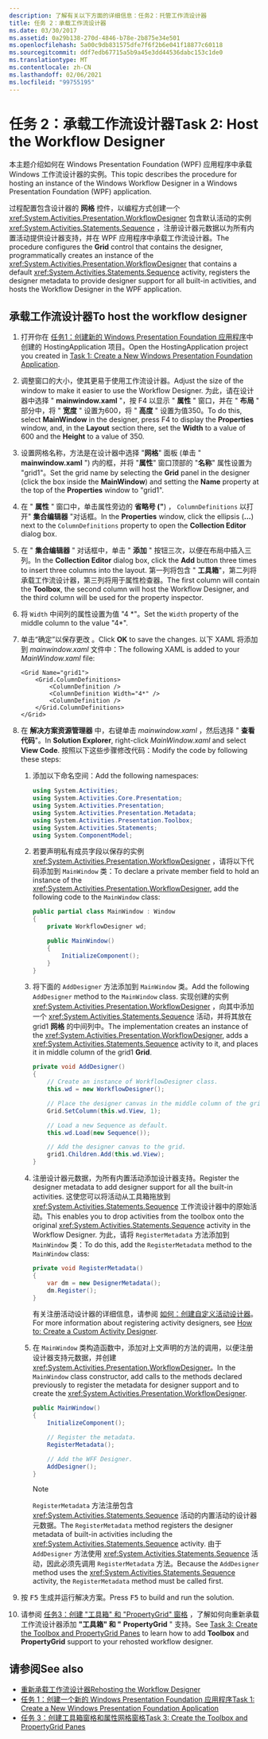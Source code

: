 ```yaml
---
description: 了解有关以下方面的详细信息：任务2：托管工作流设计器
title: 任务 2：承载工作流设计器
ms.date: 03/30/2017
ms.assetid: 0a29b138-270d-4846-b78e-2b875e34e501
ms.openlocfilehash: 5a00c9db831575dfe7f6f2b6e041f18877c60118
ms.sourcegitcommit: ddf7edb67715a5b9a45e3dd44536dabc153c1de0
ms.translationtype: MT
ms.contentlocale: zh-CN
ms.lasthandoff: 02/06/2021
ms.locfileid: "99755195"
---
```

# <a name="task-2-host-the-workflow-designer"></a><span data-ttu-id="bf78a-103">任务 2：承载工作流设计器</span><span class="sxs-lookup"><span data-stu-id="bf78a-103">Task 2: Host the Workflow Designer</span></span>

<span data-ttu-id="bf78a-104">本主题介绍如何在 Windows Presentation Foundation (WPF) 应用程序中承载 Windows 工作流设计器的实例。</span><span class="sxs-lookup"><span data-stu-id="bf78a-104">This topic describes the procedure for hosting an instance of the Windows Workflow Designer in a Windows Presentation Foundation (WPF) application.</span></span>

<span data-ttu-id="bf78a-105">过程配置包含设计器的 **网格** 控件，以编程方式创建一个 <xref:System.Activities.Presentation.WorkflowDesigner> 包含默认活动的实例 <xref:System.Activities.Statements.Sequence> ，注册设计器元数据以为所有内置活动提供设计器支持，并在 WPF 应用程序中承载工作流设计器。</span><span class="sxs-lookup"><span data-stu-id="bf78a-105">The procedure configures the **Grid** control that contains the designer, programmatically creates an instance of the <xref:System.Activities.Presentation.WorkflowDesigner> that contains a default <xref:System.Activities.Statements.Sequence> activity, registers the designer metadata to provide designer support for all built-in activities, and hosts the Workflow Designer in the WPF application.</span></span>

## <a name="to-host-the-workflow-designer"></a><span data-ttu-id="bf78a-106">承载工作流设计器</span><span class="sxs-lookup"><span data-stu-id="bf78a-106">To host the workflow designer</span></span>

1. <span data-ttu-id="bf78a-107">打开你在 [任务1：创建新的 Windows Presentation Foundation 应用程序](task-1-create-a-new-wpf-app.md)中创建的 HostingApplication 项目。</span><span class="sxs-lookup"><span data-stu-id="bf78a-107">Open the HostingApplication project you created in [Task 1: Create a New Windows Presentation Foundation Application](task-1-create-a-new-wpf-app.md).</span></span>

2. <span data-ttu-id="bf78a-108">调整窗口的大小，使其更易于使用工作流设计器。</span><span class="sxs-lookup"><span data-stu-id="bf78a-108">Adjust the size of the window to make it easier to use the Workflow Designer.</span></span> <span data-ttu-id="bf78a-109">为此，请在设计器中选择 " **mainwindow.xaml** "，按 F4 以显示 " **属性** " 窗口，并在 " **布局** " 部分中，将 " **宽度** " 设置为600，将 " **高度** " 设置为值350。</span><span class="sxs-lookup"><span data-stu-id="bf78a-109">To do this, select **MainWindow** in the designer, press F4 to display the **Properties** window, and, in the **Layout** section there, set the **Width** to a value of 600 and the **Height** to a value of 350.</span></span>

3. <span data-ttu-id="bf78a-110">设置网格名称，方法是在设计器中选择 "**网格**" 面板 (单击 " **mainwindow.xaml** ") 内的框，并将 "**属性**" 窗口顶部的 "**名称**" 属性设置为 "grid1"。</span><span class="sxs-lookup"><span data-stu-id="bf78a-110">Set the grid name by selecting the **Grid** panel in the designer (click the box inside the **MainWindow**) and setting the **Name** property at the top of the **Properties** window to "grid1".</span></span>

4. <span data-ttu-id="bf78a-111">在 " **属性** " 窗口中，单击属性旁边的 **省略号 ("**) ， `ColumnDefinitions` 以打开" **集合编辑器** "对话框。</span><span class="sxs-lookup"><span data-stu-id="bf78a-111">In the **Properties** window, click the ellipsis (**…**) next to the `ColumnDefinitions` property to open the **Collection Editor** dialog box.</span></span>

5. <span data-ttu-id="bf78a-112">在 " **集合编辑器** " 对话框中，单击 " **添加** " 按钮三次，以便在布局中插入三列。</span><span class="sxs-lookup"><span data-stu-id="bf78a-112">In the **Collection Editor** dialog box, click the **Add** button three times to insert three columns into the layout.</span></span> <span data-ttu-id="bf78a-113">第一列将包含 " **工具箱**"，第二列将承载工作流设计器，第三列将用于属性检查器。</span><span class="sxs-lookup"><span data-stu-id="bf78a-113">The first column will contain the **Toolbox**, the second column will host the Workflow Designer, and the third column will be used for the property inspector.</span></span>

6. <span data-ttu-id="bf78a-114">将 `Width` 中间列的属性设置为值 "4 \*"。</span><span class="sxs-lookup"><span data-stu-id="bf78a-114">Set the `Width` property of the middle column to the value "4\*".</span></span>

7. <span data-ttu-id="bf78a-115">单击“确定”以保存更改  。</span><span class="sxs-lookup"><span data-stu-id="bf78a-115">Click **OK** to save the changes.</span></span> <span data-ttu-id="bf78a-116">以下 XAML 将添加到 *mainwindow.xaml* 文件中：</span><span class="sxs-lookup"><span data-stu-id="bf78a-116">The following XAML is added to your *MainWindow.xaml* file:</span></span>

    ```xaml
    <Grid Name="grid1">
        <Grid.ColumnDefinitions>
            <ColumnDefinition />
            <ColumnDefinition Width="4*" />
            <ColumnDefinition />
        </Grid.ColumnDefinitions>
    </Grid>
    ```

8. <span data-ttu-id="bf78a-117">在 **解决方案资源管理器** 中，右键单击 *mainwindow.xaml* ，然后选择 " **查看代码**"。</span><span class="sxs-lookup"><span data-stu-id="bf78a-117">In **Solution Explorer**, right-click *MainWindow.xaml* and select **View Code**.</span></span> <span data-ttu-id="bf78a-118">按照以下这些步骤修改代码：</span><span class="sxs-lookup"><span data-stu-id="bf78a-118">Modify the code by following these steps:</span></span>

    1. <span data-ttu-id="bf78a-119">添加以下命名空间：</span><span class="sxs-lookup"><span data-stu-id="bf78a-119">Add the following namespaces:</span></span>

        ```csharp
        using System.Activities;
        using System.Activities.Core.Presentation;
        using System.Activities.Presentation;
        using System.Activities.Presentation.Metadata;
        using System.Activities.Presentation.Toolbox;
        using System.Activities.Statements;
        using System.ComponentModel;
        ```

    2. <span data-ttu-id="bf78a-120">若要声明私有成员字段以保存的实例 <xref:System.Activities.Presentation.WorkflowDesigner> ，请将以下代码添加到 `MainWindow` 类：</span><span class="sxs-lookup"><span data-stu-id="bf78a-120">To declare a private member field to hold an instance of the <xref:System.Activities.Presentation.WorkflowDesigner>, add the following code to the `MainWindow` class:</span></span>

        ```csharp
        public partial class MainWindow : Window
        {
            private WorkflowDesigner wd;

            public MainWindow()
            {
                InitializeComponent();
            }
        }
        ```

    3. <span data-ttu-id="bf78a-121">将下面的 `AddDesigner` 方法添加到 `MainWindow` 类。</span><span class="sxs-lookup"><span data-stu-id="bf78a-121">Add the following `AddDesigner` method to the `MainWindow` class.</span></span> <span data-ttu-id="bf78a-122">实现创建的实例 <xref:System.Activities.Presentation.WorkflowDesigner> ，向其中添加一个 <xref:System.Activities.Statements.Sequence> 活动，并将其放在 grid1 **网格** 的中间列中。</span><span class="sxs-lookup"><span data-stu-id="bf78a-122">The implementation creates an instance of the <xref:System.Activities.Presentation.WorkflowDesigner>, adds a <xref:System.Activities.Statements.Sequence> activity to it, and places it in middle column of the grid1 **Grid**.</span></span>

        ```csharp
        private void AddDesigner()
        {
            // Create an instance of WorkflowDesigner class.
            this.wd = new WorkflowDesigner();

            // Place the designer canvas in the middle column of the grid.
            Grid.SetColumn(this.wd.View, 1);

            // Load a new Sequence as default.
            this.wd.Load(new Sequence());

            // Add the designer canvas to the grid.
            grid1.Children.Add(this.wd.View);
        }
        ```

    4. <span data-ttu-id="bf78a-123">注册设计器元数据，为所有内置活动添加设计器支持。</span><span class="sxs-lookup"><span data-stu-id="bf78a-123">Register the designer metadata to add designer support for all the  built-in activities.</span></span> <span data-ttu-id="bf78a-124">这使您可以将活动从工具箱拖放到 <xref:System.Activities.Statements.Sequence> 工作流设计器中的原始活动。</span><span class="sxs-lookup"><span data-stu-id="bf78a-124">This enables you to drop activities from the toolbox onto the original <xref:System.Activities.Statements.Sequence> activity in the Workflow Designer.</span></span> <span data-ttu-id="bf78a-125">为此，请将 `RegisterMetadata` 方法添加到 `MainWindow` 类：</span><span class="sxs-lookup"><span data-stu-id="bf78a-125">To do this, add the `RegisterMetadata` method to the `MainWindow` class:</span></span>

        ```csharp
        private void RegisterMetadata()
        {
            var dm = new DesignerMetadata();
            dm.Register();
        }
        ```

        <span data-ttu-id="bf78a-126">有关注册活动设计器的详细信息，请参阅 [如何：创建自定义活动设计器](how-to-create-a-custom-activity-designer.md)。</span><span class="sxs-lookup"><span data-stu-id="bf78a-126">For more information about registering activity designers, see [How to: Create a Custom Activity Designer](how-to-create-a-custom-activity-designer.md).</span></span>

    5. <span data-ttu-id="bf78a-127">在 `MainWindow` 类构造函数中，添加对上文声明的方法的调用，以便注册设计器支持元数据，并创建 <xref:System.Activities.Presentation.WorkflowDesigner>。</span><span class="sxs-lookup"><span data-stu-id="bf78a-127">In the `MainWindow` class constructor, add calls to the methods declared previously to register the metadata for designer support and to create the <xref:System.Activities.Presentation.WorkflowDesigner>.</span></span>

        ```csharp
        public MainWindow()
        {
            InitializeComponent();

            // Register the metadata.
            RegisterMetadata();

            // Add the WFF Designer.
            AddDesigner();
        }
        ```

        > [!NOTE]
        > <span data-ttu-id="bf78a-128">`RegisterMetadata` 方法注册包含 <xref:System.Activities.Statements.Sequence> 活动的内置活动的设计器元数据。</span><span class="sxs-lookup"><span data-stu-id="bf78a-128">The `RegisterMetadata` method registers the designer metadata of built-in activities including the <xref:System.Activities.Statements.Sequence> activity.</span></span> <span data-ttu-id="bf78a-129">由于 `AddDesigner` 方法使用 <xref:System.Activities.Statements.Sequence> 活动，因此必须先调用 `RegisterMetadata` 方法。</span><span class="sxs-lookup"><span data-stu-id="bf78a-129">Because the `AddDesigner` method uses the <xref:System.Activities.Statements.Sequence> activity, the `RegisterMetadata` method must be called first.</span></span>

9. <span data-ttu-id="bf78a-130">按 <kbd>F5</kbd> 生成并运行解决方案。</span><span class="sxs-lookup"><span data-stu-id="bf78a-130">Press <kbd>F5</kbd> to build and run the solution.</span></span>

10. <span data-ttu-id="bf78a-131">请参阅 [任务3：创建 "工具箱" 和 "PropertyGrid" 窗格](task-3-create-the-toolbox-and-propertygrid-panes.md) ，了解如何向重新承载工作流设计器添加 **"工具箱" 和 "** **PropertyGrid** " 支持。</span><span class="sxs-lookup"><span data-stu-id="bf78a-131">See [Task 3: Create the Toolbox and PropertyGrid Panes](task-3-create-the-toolbox-and-propertygrid-panes.md) to learn how to add **Toolbox** and **PropertyGrid** support to your rehosted workflow designer.</span></span>

## <a name="see-also"></a><span data-ttu-id="bf78a-132">请参阅</span><span class="sxs-lookup"><span data-stu-id="bf78a-132">See also</span></span>

- [<span data-ttu-id="bf78a-133">重新承载工作流设计器</span><span class="sxs-lookup"><span data-stu-id="bf78a-133">Rehosting the Workflow Designer</span></span>](rehosting-the-workflow-designer.md)
- [<span data-ttu-id="bf78a-134">任务 1：创建一个新的 Windows Presentation Foundation 应用程序</span><span class="sxs-lookup"><span data-stu-id="bf78a-134">Task 1: Create a New Windows Presentation Foundation Application</span></span>](task-1-create-a-new-wpf-app.md)
- [<span data-ttu-id="bf78a-135">任务 3：创建工具箱窗格和属性网格窗格</span><span class="sxs-lookup"><span data-stu-id="bf78a-135">Task 3: Create the Toolbox and PropertyGrid Panes</span></span>](task-3-create-the-toolbox-and-propertygrid-panes.md)
